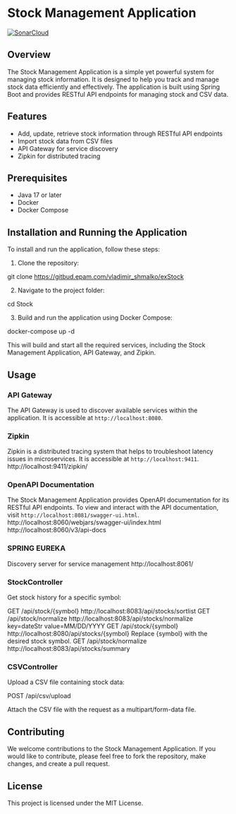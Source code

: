 # Stock Management Application

[![SonarCloud](https://sonarcloud.io/images/project_badges/sonarcloud-black.svg)](https://sonarcloud.io/dashboard?id=SVladimir_Stock)

## Overview

The Stock Management Application is a simple yet powerful system for managing stock information. It is designed to help you track and manage stock data efficiently and effectively. The application is built using Spring Boot and provides RESTful API endpoints for managing stock and CSV data.

## Features

- Add, update, retrieve stock information through RESTful API endpoints
- Import stock data from CSV files
- API Gateway for service discovery
- Zipkin for distributed tracing

## Prerequisites

- Java 17 or later
- Docker
- Docker Compose

## Installation and Running the Application

To install and run the application, follow these steps:

1. Clone the repository:

git clone https://gitbud.epam.com/vladimir_shmalko/exStock


2. Navigate to the project folder:

cd Stock


3. Build and run the application using Docker Compose:

docker-compose up -d


This will build and start all the required services, including the Stock Management Application, API Gateway, and Zipkin.

## Usage

### API Gateway

The API Gateway is used to discover available services within the application. It is accessible at `http://localhost:8080`.

### Zipkin

Zipkin is a distributed tracing system that helps to troubleshoot latency issues in microservices. It is accessible at `http://localhost:9411`.
http://localhost:9411/zipkin/

### OpenAPI Documentation

The Stock Management Application provides OpenAPI documentation for its RESTful API endpoints. To view and interact with the API documentation, visit `http://localhost:8081/swagger-ui.html`.
http://localhost:8060/webjars/swagger-ui/index.html
http://localhost:8060/v3/api-docs

### SPRING EUREKA
Discovery server for service management
http://localhost:8061/

### StockController
Get stock history for a specific symbol:

GET /api/stock/{symbol}
http://localhost:8083/api/stocks/sortlist
GET /api/stock/normalize
http://localhost:8083/api/stocks/normalize
key=dateStr value=MM/DD/YYYY
GET /api/stock/{symbol}
http://localhost:8080/api/stocks/{symbol}
Replace {symbol} with the desired stock symbol.
GET /api/stock/normalize
http://localhost:8083/api/stocks/summary

### CSVController
Upload a CSV file containing stock data:

POST /api/csv/upload

Attach the CSV file with the request as a multipart/form-data file.



## Contributing

We welcome contributions to the Stock Management Application. If you would like to contribute, please feel free to fork the repository, make changes, and create a pull request.

## License

This project is licensed under the MIT License.